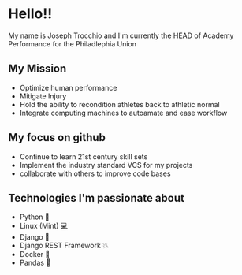 # Hello!!
My name is Joseph Trocchio and I'm currently the HEAD of Academy Performance for the Philadlephia Union

## My Mission
- Optimize human performance
- Mitigate Injury
- Hold the ability to recondition athletes back to athletic normal
- Integrate computing machines to autoamate and ease workflow

## My focus on github
- Continue to learn 21st century skill sets
- Implement the industry standard VCS for my projects
- collaborate with others to improve code bases

## Technologies I'm passionate about
- Python :snake:
- Linux (Mint) :computer:
- Django :newspaper:
- Django REST Framework :boom:
- Docker :whale:
- Pandas :panda_face:
